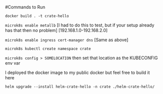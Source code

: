 #Commands to Run

`docker build . -t crate-hello`

`microk8s enable metallb` [I had to do this to test, but if your setup already has that then no problem] [192.168.1.0-192.168.2.0]

`microk8s enable ingress cert-manager dns` [Same as above]

`microk8s kubectl create namespace crate`

`microk8s config > SOMELOCATION` then set that location as the KUBECONFIG env var

I deployed the docker image to my public docker but feel free to build it here

`helm upgrade --install helm-crate-hello -n crate ./helm-crate-hello/`


